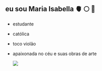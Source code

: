 ## eu sou Maria Isabella 🫀 🌕 🌷 ##
- estudante
- católica
- toco violão
- apaixonada no céu e suas obras de arte

  ![](https://media1.tenor.com/m/RukAQg6-ozIAAAAC/the-simpsons.gif)

